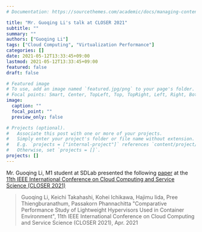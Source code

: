 ```yaml
---
# Documentation: https://sourcethemes.com/academic/docs/managing-content/

title: "Mr. Guoqing Li's talk at CLOSER 2021"
subtitle: ""
summary: ""
authors: ["Guoqing Li"]
tags: ["Cloud Computing", "Virtualization Performance"]
categories: []
date: 2021-05-12T13:33:45+09:00
lastmod: 2021-05-12T13:33:45+09:00
featured: false
draft: false

# Featured image
# To use, add an image named `featured.jpg/png` to your page's folder.
# Focal points: Smart, Center, TopLeft, Top, TopRight, Left, Right, BottomLeft, Bottom, BottomRight.
image:
  caption: ""
  focal_point: ""
  preview_only: false

# Projects (optional).
#   Associate this post with one or more of your projects.
#   Simply enter your project's folder or file name without extension.
#   E.g. `projects = ["internal-project"]` references `content/project/deep-learning/index.md`.
#   Otherwise, set `projects = []`.
projects: []
---
```


Mr. Guoqing Li, M1 student at SDLab presented the following [paper](https://www.scitepress.org/PublicationsDetail.aspx?ID=UOyxEPw5ouY=&t=1) at the [11th IEEE International Conference on Cloud Computing and Service Science (CLOSER 2021)](http://closer.scitevents.org/)

> Guoqing Li, Keichi Takahashi, Kohei Ichikawa, Hajimu Iida, Pree Thiengburanathum, Passakorn Phannachitta "Comparative Performance Study of Lightweight Hypervisors Used in Container Environment", 11th IEEE International Conference on Cloud Computing and Service Science (CLOSER 2021), Apr. 2021
